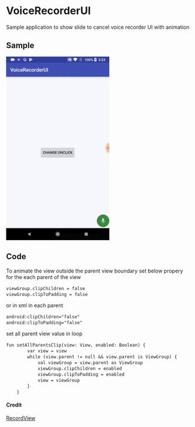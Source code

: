 # VoiceRecorderUI
Sample application to show slide to cancel voice recorder UI with animation


## Sample
<p align="lefy">
  <img src="demo.gif" height="500" alt="demo image" />
</p>

## Code
To animate the view outside the parent view boundary set below propery for the each parent of the view
```
viewGroup.clipChildren = false
viewGroup.clipToPadding = false
```
or in xml in each parent
```
android:clipChildren="false"
android:clipToPadding="false"
```
set all parent view value in loop
```
fun setAllParentsClip(view: View, enabled: Boolean) {
        var view = view
        while (view.parent != null && view.parent is ViewGroup) {
            val viewGroup = view.parent as ViewGroup
            viewGroup.clipChildren = enabled
            viewGroup.clipToPadding = enabled
            view = viewGroup
        }
    }
```    

#### Credit
[RecordView](https://github.com/3llomi/RecordView) 
